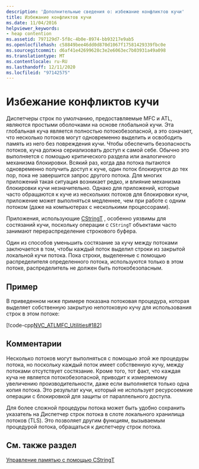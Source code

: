 ```yaml
---
description: 'Дополнительные сведения о: избежание конфликтов кучи'
title: Избежание конфликтов кучи
ms.date: 11/04/2016
helpviewer_keywords:
- heap contention
ms.assetid: 797129d7-5f8c-4b0e-8974-bb93217e9ab5
ms.openlocfilehash: c58849bee46dd0d870d1067f17581429339fbc0e
ms.sourcegitcommit: d6af41e42699628c3e2e6063ec7b03931a49a098
ms.translationtype: MT
ms.contentlocale: ru-RU
ms.lasthandoff: 12/11/2020
ms.locfileid: "97142575"
---
```

# <a name="avoidance-of-heap-contention"></a>Избежание конфликтов кучи

Диспетчеры строк по умолчанию, предоставляемые MFC и ATL, являются простыми оболочками на основе глобальной кучи. Эта глобальная куча является полностью потокобезопасной, а это означает, что несколько потоков могут одновременно выделить и освободить память из него без повреждения кучи. Чтобы обеспечить безопасность потоков, куча должна сериализовать доступ к самой себе. Обычно это выполняется с помощью критического раздела или аналогичного механизма блокировки. Всякий раз, когда два потока пытаются одновременно получить доступ к куче, один поток блокируется до тех пор, пока не завершится запрос другого потока. Для многих приложений такая ситуация возникает редко, и влияние механизма блокировки кучи незначительно. Однако для приложений, которые часто обращаются к куче из нескольких потоков для блокировки кучи, приложение может выполняться медленнее, чем при работе с одним потоком (даже на компьютерах с несколькими процессорами).

Приложения, использующие [CStringT](../atl-mfc-shared/reference/cstringt-class.md) , особенно уязвимы для состязаний кучи, поскольку операции с `CStringT` объектами часто занимают перераспределение строкового буфера.

Один из способов уменьшить состязание за кучу между потоками заключается в том, чтобы каждый поток выделил строки из закрытой локальной кучи потока. Пока строки, выделенные с помощью распределителя определенного потока, используются только в этом потоке, распределитель не должен быть потокобезопасным.

## <a name="example"></a>Пример

В приведенном ниже примере показана потоковая процедура, которая выделяет собственную закрытую непотоковую кучу для использования строк в этом потоке:

[!code-cpp[NVC_ATLMFC_Utilities#182](../atl-mfc-shared/codesnippet/cpp/avoidance-of-heap-contention_1.cpp)]

## <a name="comments"></a>Комментарии

Несколько потоков могут выполняться с помощью этой же процедуры потока, но поскольку каждый поток имеет собственную кучу, между потоками отсутствует состязание. Кроме того, тот факт, что каждая куча не является потокобезопасной, приводит к измеряемому увеличению производительности, даже если выполняется только одна копия потока. Это результат кучи, который не использует ресурсоемкие операции с блокировкой для защиты от параллельного доступа.

Для более сложной процедуры потока может быть удобно сохранить указатель на Диспетчер строк потока в слоте локального хранилища потоков (TLS). Это позволяет другим функциям, вызываемым процедурой потока, обращаться к диспетчеру строк потока.

## <a name="see-also"></a>См. также раздел

[Управление памятью с помощью CStringT](../atl-mfc-shared/memory-management-with-cstringt.md)
